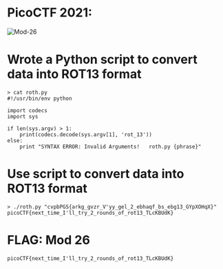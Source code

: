 # PicoCTF 2021: 
![Mod-26](https://user-images.githubusercontent.com/38919321/134425073-4ff2f93e-ddec-426a-b0a4-e52c60cfce7c.png)


# Wrote a Python script to convert data into ROT13 format
```
> cat roth.py 
#!/usr/bin/env python

import codecs
import sys

if len(sys.argv) > 1:
    print(codecs.decode(sys.argv[1], 'rot_13'))
else:
    print "SYNTAX ERROR: Invalid Arguments!   roth.py {phrase}"
```

# Use script to convert data into ROT13 format
```
> ./roth.py "cvpbPGS{arkg_gvzr_V'yy_gel_2_ebhaqf_bs_ebg13_GYpXOHqX}"
picoCTF{next_time_I'll_try_2_rounds_of_rot13_TLcKBUdK}
```


# FLAG: Mod 26
```
picoCTF{next_time_I'll_try_2_rounds_of_rot13_TLcKBUdK}
```
